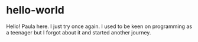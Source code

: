 # hello-world

Hello! Paula here. I just try once again. I used to be keen on programming as a teenager but I forgot about it and started another journey. 
